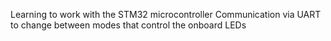 Learning to work with the STM32 microcontroller
Communication via UART to change between modes that control the onboard LEDs
